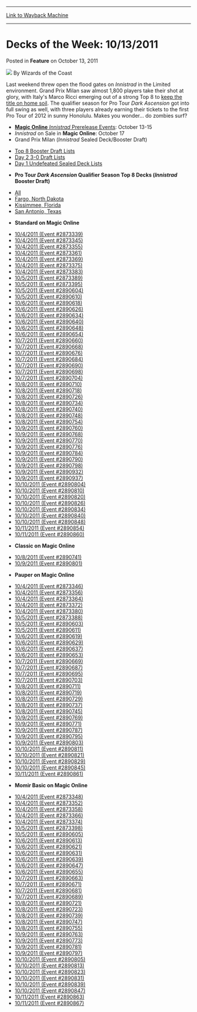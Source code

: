 
---
[Link to Wayback Machine](https://web.archive.org/web/20211023100709/https://magic.wizards.com/en/articles/archive/feature/decks-week-10132011-2011-10-13)

[_metadata_:wayback_url]:- "https://magic.wizards.com/en/articles/archive/feature/decks-week-10132011-2011-10-13"
[_metadata_:wayback_raw_url]:- "https://web.archive.org/web/20211023100709id_/https://magic.wizards.com/en/articles/archive/feature/decks-week-10132011-2011-10-13"
[_metadata_:wayback_capture_timestamp]:- "2021-10-23 10:07:09+00:00"
[_metadata_:description]:- "Last weekend threw open the flood gates on Innistrad in the Limited environment. Grand Prix Milan saw almost 1,800 players take their shot at glory, with Italy's Marco Ricci emerging out of a strong Top 8 to keep the title on home soil. The qualifier season for Pro Tour Dark Ascension got into full swing as well, with three players already earning their tickets to the first"
[_metadata_:generator]:- "Drupal 7 (http://drupal.org)"
[_metadata_:publish_date]:- "2011-10-13"
---


Decks of the Week: 10/13/2011
=============================



 Posted in **Feature**
 on October 13, 2011 






![](https://media.magic.wizards.com/styles/auth_small/public/images/person/wizards_author.jpg)
By Wizards of the Coast











Last weekend threw open the flood gates on *Innistrad* in the Limited environment. Grand Prix Milan saw almost 1,800 players take their shot at glory, with Italy's Marco Ricci emerging out of a strong Top 8 to [keep the title on home soil](/en/events/coverage/innistrad-italy-sees-ricci-run-rampant). The qualifier season for Pro Tour *Dark Ascension* got into full swing as well, with three players already earning their tickets to the first Pro Tour of 2012 in sunny Honolulu. Makes you wonder... do zombies surf?

* [**Magic Online**
*Innistrad* Prerelease Events](http://archive.wizards.com/Magic/Magazine/Article.aspx?x=mtg/daily/other/09272011c): October 13-15
* *Innistrad* on Sale in **Magic Online**: October 17
* Grand Prix Milan (*Innistrad* Sealed Deck/Booster Draft)
+ [Top 8 Booster Draft Lists](/en/events/coverage/innistrad-italy-sees-ricci-run-rampant)
+ [Day 2 3-0 Draft Lists](/en/articles/archive/event-coverage/grand-prix-milan-2011-day-2-blog-2011-10-09)
+ [Day 1 Undefeated Sealed Deck Lists](/en/articles/archive/event-coverage/grand-prix-milan-2011-day-1-blog-2011-10-08)
* **Pro Tour *Dark Ascension* Qualifier Season Top 8 Decks (*Innistrad* Booster Draft)**
+ [All](/en/events/coverage/pro-tour-dark-ascension-qualifier-season-top-8-booster-draft-deck-lists)
+ [Fargo, North Dakota](/en/articles/archive/event-coverage/pro-tour-dark-ascension-qualifier-season-top-8-booster-draft-deck-0)
+ [Kissimmee, Florida](/en/articles/archive/event-coverage/pro-tour-dark-ascension-qualifier-season-top-8-booster-draft-deck-1)
+ [San Antonio, Texas](/en/articles/archive/event-coverage/pro-tour-dark-ascension-qualifier-season-top-8-booster-draft-deck-3)
* **Standard on Magic Online**
+ [10/4/2011 (Event #2873339)](http://archive.wizards.com/Magic/Digital/MagicOnlineTourn.aspx?x=mtg/digital/magiconline/tourn/2873339)
+ [10/4/2011 (Event #2873345)](http://archive.wizards.com/Magic/Digital/MagicOnlineTourn.aspx?x=mtg/digital/magiconline/tourn/2873345)
+ [10/4/2011 (Event #2873355)](http://archive.wizards.com/Magic/Digital/MagicOnlineTourn.aspx?x=mtg/digital/magiconline/tourn/2873355)
+ [10/4/2011 (Event #2873361)](http://archive.wizards.com/Magic/Digital/MagicOnlineTourn.aspx?x=mtg/digital/magiconline/tourn/2873361)
+ [10/4/2011 (Event #2873369)](http://archive.wizards.com/Magic/Digital/MagicOnlineTourn.aspx?x=mtg/digital/magiconline/tourn/2873369)
+ [10/4/2011 (Event #2873375)](http://archive.wizards.com/Magic/Digital/MagicOnlineTourn.aspx?x=mtg/digital/magiconline/tourn/2873375)
+ [10/4/2011 (Event #2873383)](http://archive.wizards.com/Magic/Digital/MagicOnlineTourn.aspx?x=mtg/digital/magiconline/tourn/2873383)
+ [10/5/2011 (Event #2873389)](http://archive.wizards.com/Magic/Digital/MagicOnlineTourn.aspx?x=mtg/digital/magiconline/tourn/2873389)
+ [10/5/2011 (Event #2873395)](http://archive.wizards.com/Magic/Digital/MagicOnlineTourn.aspx?x=mtg/digital/magiconline/tourn/2873395)
+ [10/5/2011 (Event #2890604)](http://archive.wizards.com/Magic/Digital/MagicOnlineTourn.aspx?x=mtg/digital/magiconline/tourn/2890604)
+ [10/5/2011 (Event #2890610)](http://archive.wizards.com/Magic/Digital/MagicOnlineTourn.aspx?x=mtg/digital/magiconline/tourn/2890610)
+ [10/6/2011 (Event #2890618)](http://archive.wizards.com/Magic/Digital/MagicOnlineTourn.aspx?x=mtg/digital/magiconline/tourn/2890618)
+ [10/6/2011 (Event #2890626)](http://archive.wizards.com/Magic/Digital/MagicOnlineTourn.aspx?x=mtg/digital/magiconline/tourn/2890626)
+ [10/6/2011 (Event #2890634)](http://archive.wizards.com/Magic/Digital/MagicOnlineTourn.aspx?x=mtg/digital/magiconline/tourn/2890634)
+ [10/6/2011 (Event #2890640)](http://archive.wizards.com/Magic/Digital/MagicOnlineTourn.aspx?x=mtg/digital/magiconline/tourn/2890640)
+ [10/6/2011 (Event #2890648)](http://archive.wizards.com/Magic/Digital/MagicOnlineTourn.aspx?x=mtg/digital/magiconline/tourn/2890648)
+ [10/6/2011 (Event #2890654)](http://archive.wizards.com/Magic/Digital/MagicOnlineTourn.aspx?x=mtg/digital/magiconline/tourn/2890654)
+ [10/7/2011 (Event #2890660)](http://archive.wizards.com/Magic/Digital/MagicOnlineTourn.aspx?x=mtg/digital/magiconline/tourn/2890660)
+ [10/7/2011 (Event #2890668)](http://archive.wizards.com/Magic/Digital/MagicOnlineTourn.aspx?x=mtg/digital/magiconline/tourn/2890668)
+ [10/7/2011 (Event #2890676)](http://archive.wizards.com/Magic/Digital/MagicOnlineTourn.aspx?x=mtg/digital/magiconline/tourn/2890676)
+ [10/7/2011 (Event #2890684)](http://archive.wizards.com/Magic/Digital/MagicOnlineTourn.aspx?x=mtg/digital/magiconline/tourn/2890684)
+ [10/7/2011 (Event #2890690)](http://archive.wizards.com/Magic/Digital/MagicOnlineTourn.aspx?x=mtg/digital/magiconline/tourn/2890690)
+ [10/7/2011 (Event #2890698)](http://archive.wizards.com/Magic/Digital/MagicOnlineTourn.aspx?x=mtg/digital/magiconline/tourn/2890698)
+ [10/7/2011 (Event #2890704)](http://archive.wizards.com/Magic/Digital/MagicOnlineTourn.aspx?x=mtg/digital/magiconline/tourn/2890704)
+ [10/8/2011 (Event #2890710)](http://archive.wizards.com/Magic/Digital/MagicOnlineTourn.aspx?x=mtg/digital/magiconline/tourn/2890710)
+ [10/8/2011 (Event #2890718)](http://archive.wizards.com/Magic/Digital/MagicOnlineTourn.aspx?x=mtg/digital/magiconline/tourn/2890718)
+ [10/8/2011 (Event #2890726)](http://archive.wizards.com/Magic/Digital/MagicOnlineTourn.aspx?x=mtg/digital/magiconline/tourn/2890726)
+ [10/8/2011 (Event #2890734)](http://archive.wizards.com/Magic/Digital/MagicOnlineTourn.aspx?x=mtg/digital/magiconline/tourn/2890734)
+ [10/8/2011 (Event #2890740)](http://archive.wizards.com/Magic/Digital/MagicOnlineTourn.aspx?x=mtg/digital/magiconline/tourn/2890740)
+ [10/8/2011 (Event #2890748)](http://archive.wizards.com/Magic/Digital/MagicOnlineTourn.aspx?x=mtg/digital/magiconline/tourn/2890748)
+ [10/8/2011 (Event #2890754)](http://archive.wizards.com/Magic/Digital/MagicOnlineTourn.aspx?x=mtg/digital/magiconline/tourn/2890754)
+ [10/9/2011 (Event #2890760)](http://archive.wizards.com/Magic/Digital/MagicOnlineTourn.aspx?x=mtg/digital/magiconline/tourn/2890760)
+ [10/9/2011 (Event #2890768)](http://archive.wizards.com/Magic/Digital/MagicOnlineTourn.aspx?x=mtg/digital/magiconline/tourn/2890768)
+ [10/9/2011 (Event #2890770)](http://archive.wizards.com/Magic/Digital/MagicOnlineTourn.aspx?x=mtg/digital/magiconline/tourn/2890770)
+ [10/9/2011 (Event #2890776)](http://archive.wizards.com/Magic/Digital/MagicOnlineTourn.aspx?x=mtg/digital/magiconline/tourn/2890776)
+ [10/9/2011 (Event #2890784)](http://archive.wizards.com/Magic/Digital/MagicOnlineTourn.aspx?x=mtg/digital/magiconline/tourn/2890784)
+ [10/9/2011 (Event #2890790)](http://archive.wizards.com/Magic/Digital/MagicOnlineTourn.aspx?x=mtg/digital/magiconline/tourn/2890790)
+ [10/9/2011 (Event #2890798)](http://archive.wizards.com/Magic/Digital/MagicOnlineTourn.aspx?x=mtg/digital/magiconline/tourn/2890798)
+ [10/9/2011 (Event #2890932)](http://archive.wizards.com/Magic/Digital/MagicOnlineTourn.aspx?x=mtg/digital/magiconline/tourn/2890932)
+ [10/9/2011 (Event #2890937)](http://archive.wizards.com/Magic/Digital/MagicOnlineTourn.aspx?x=mtg/digital/magiconline/tourn/2890937)
+ [10/10/2011 (Event #2890804)](http://archive.wizards.com/Magic/Digital/MagicOnlineTourn.aspx?x=mtg/digital/magiconline/tourn/2890804)
+ [10/10/2011 (Event #2890810)](http://archive.wizards.com/Magic/Digital/MagicOnlineTourn.aspx?x=mtg/digital/magiconline/tourn/2890810)
+ [10/10/2011 (Event #2890820)](http://archive.wizards.com/Magic/Digital/MagicOnlineTourn.aspx?x=mtg/digital/magiconline/tourn/2890820)
+ [10/10/2011 (Event #2890826)](http://archive.wizards.com/Magic/Digital/MagicOnlineTourn.aspx?x=mtg/digital/magiconline/tourn/2890826)
+ [10/10/2011 (Event #2890834)](http://archive.wizards.com/Magic/Digital/MagicOnlineTourn.aspx?x=mtg/digital/magiconline/tourn/2890834)
+ [10/10/2011 (Event #2890840)](http://archive.wizards.com/Magic/Digital/MagicOnlineTourn.aspx?x=mtg/digital/magiconline/tourn/2890840)
+ [10/10/2011 (Event #2890848)](http://archive.wizards.com/Magic/Digital/MagicOnlineTourn.aspx?x=mtg/digital/magiconline/tourn/2890848)
+ [10/11/2011 (Event #2890854)](http://archive.wizards.com/Magic/Digital/MagicOnlineTourn.aspx?x=mtg/digital/magiconline/tourn/2890854)
+ [10/11/2011 (Event #2890860)](http://archive.wizards.com/Magic/Digital/MagicOnlineTourn.aspx?x=mtg/digital/magiconline/tourn/2890860)
* **Classic on Magic Online**
+ [10/8/2011 (Event #2890741)](http://archive.wizards.com/Magic/Digital/MagicOnlineTourn.aspx?x=mtg/digital/magiconline/tourn/2890741)
+ [10/9/2011 (Event #2890801)](http://archive.wizards.com/Magic/Digital/MagicOnlineTourn.aspx?x=mtg/digital/magiconline/tourn/2890801)
* **Pauper on Magic Online**
+ [10/4/2011 (Event #2873346)](http://archive.wizards.com/Magic/Digital/MagicOnlineTourn.aspx?x=mtg/digital/magiconline/tourn/2873346)
+ [10/4/2011 (Event #2873356)](http://archive.wizards.com/Magic/Digital/MagicOnlineTourn.aspx?x=mtg/digital/magiconline/tourn/2873356)
+ [10/4/2011 (Event #2873364)](http://archive.wizards.com/Magic/Digital/MagicOnlineTourn.aspx?x=mtg/digital/magiconline/tourn/2873364)
+ [10/4/2011 (Event #2873372)](http://archive.wizards.com/Magic/Digital/MagicOnlineTourn.aspx?x=mtg/digital/magiconline/tourn/2873372)
+ [10/4/2011 (Event #2873380)](http://archive.wizards.com/Magic/Digital/MagicOnlineTourn.aspx?x=mtg/digital/magiconline/tourn/2873380)
+ [10/5/2011 (Event #2873388)](http://archive.wizards.com/Magic/Digital/MagicOnlineTourn.aspx?x=mtg/digital/magiconline/tourn/2873388)
+ [10/5/2011 (Event #2890603)](http://archive.wizards.com/Magic/Digital/MagicOnlineTourn.aspx?x=mtg/digital/magiconline/tourn/2890603)
+ [10/5/2011 (Event #2890611)](http://archive.wizards.com/Magic/Digital/MagicOnlineTourn.aspx?x=mtg/digital/magiconline/tourn/2890611)
+ [10/6/2011 (Event #2890619)](http://archive.wizards.com/Magic/Digital/MagicOnlineTourn.aspx?x=mtg/digital/magiconline/tourn/2890619)
+ [10/6/2011 (Event #2890629)](http://archive.wizards.com/Magic/Digital/MagicOnlineTourn.aspx?x=mtg/digital/magiconline/tourn/2890629)
+ [10/6/2011 (Event #2890637)](http://archive.wizards.com/Magic/Digital/MagicOnlineTourn.aspx?x=mtg/digital/magiconline/tourn/2890637)
+ [10/6/2011 (Event #2890653)](http://archive.wizards.com/Magic/Digital/MagicOnlineTourn.aspx?x=mtg/digital/magiconline/tourn/2890653)
+ [10/7/2011 (Event #2890669)](http://archive.wizards.com/Magic/Digital/MagicOnlineTourn.aspx?x=mtg/digital/magiconline/tourn/2890669)
+ [10/7/2011 (Event #2890687)](http://archive.wizards.com/Magic/Digital/MagicOnlineTourn.aspx?x=mtg/digital/magiconline/tourn/2890687)
+ [10/7/2011 (Event #2890695)](http://archive.wizards.com/Magic/Digital/MagicOnlineTourn.aspx?x=mtg/digital/magiconline/tourn/2890695)
+ [10/7/2011 (Event #2890703)](http://archive.wizards.com/Magic/Digital/MagicOnlineTourn.aspx?x=mtg/digital/magiconline/tourn/2890703)
+ [10/8/2011 (Event #2890711)](http://archive.wizards.com/Magic/Digital/MagicOnlineTourn.aspx?x=mtg/digital/magiconline/tourn/2890711)
+ [10/8/2011 (Event #2890719)](http://archive.wizards.com/Magic/Digital/MagicOnlineTourn.aspx?x=mtg/digital/magiconline/tourn/2890719)
+ [10/8/2011 (Event #2890729)](http://archive.wizards.com/Magic/Digital/MagicOnlineTourn.aspx?x=mtg/digital/magiconline/tourn/2890729)
+ [10/8/2011 (Event #2890737)](http://archive.wizards.com/Magic/Digital/MagicOnlineTourn.aspx?x=mtg/digital/magiconline/tourn/2890737)
+ [10/8/2011 (Event #2890745)](http://archive.wizards.com/Magic/Digital/MagicOnlineTourn.aspx?x=mtg/digital/magiconline/tourn/2890745)
+ [10/9/2011 (Event #2890769)](http://archive.wizards.com/Magic/Digital/MagicOnlineTourn.aspx?x=mtg/digital/magiconline/tourn/2890769)
+ [10/9/2011 (Event #2890771)](http://archive.wizards.com/Magic/Digital/MagicOnlineTourn.aspx?x=mtg/digital/magiconline/tourn/2890771)
+ [10/9/2011 (Event #2890787)](http://archive.wizards.com/Magic/Digital/MagicOnlineTourn.aspx?x=mtg/digital/magiconline/tourn/2890787)
+ [10/9/2011 (Event #2890795)](http://archive.wizards.com/Magic/Digital/MagicOnlineTourn.aspx?x=mtg/digital/magiconline/tourn/2890795)
+ [10/9/2011 (Event #2890803)](http://archive.wizards.com/Magic/Digital/MagicOnlineTourn.aspx?x=mtg/digital/magiconline/tourn/2890803)
+ [10/10/2011 (Event #2890811)](http://archive.wizards.com/Magic/Digital/MagicOnlineTourn.aspx?x=mtg/digital/magiconline/tourn/2890811)
+ [10/10/2011 (Event #2890821)](http://archive.wizards.com/Magic/Digital/MagicOnlineTourn.aspx?x=mtg/digital/magiconline/tourn/2890821)
+ [10/10/2011 (Event #2890829)](http://archive.wizards.com/Magic/Digital/MagicOnlineTourn.aspx?x=mtg/digital/magiconline/tourn/2890829)
+ [10/10/2011 (Event #2890845)](http://archive.wizards.com/Magic/Digital/MagicOnlineTourn.aspx?x=mtg/digital/magiconline/tourn/2890845)
+ [10/11/2011 (Event #2890861)](http://archive.wizards.com/Magic/Digital/MagicOnlineTourn.aspx?x=mtg/digital/magiconline/tourn/2890861)
* **Momir Basic on Magic Online**
+ [10/4/2011 (Event #2873348)](http://archive.wizards.com/Magic/Digital/MagicOnlineTourn.aspx?x=mtg/digital/magiconline/tourn/2873348)
+ [10/4/2011 (Event #2873352)](http://archive.wizards.com/Magic/Digital/MagicOnlineTourn.aspx?x=mtg/digital/magiconline/tourn/2873352)
+ [10/4/2011 (Event #2873358)](http://archive.wizards.com/Magic/Digital/MagicOnlineTourn.aspx?x=mtg/digital/magiconline/tourn/2873358)
+ [10/4/2011 (Event #2873366)](http://archive.wizards.com/Magic/Digital/MagicOnlineTourn.aspx?x=mtg/digital/magiconline/tourn/2873366)
+ [10/4/2011 (Event #2873374)](http://archive.wizards.com/Magic/Digital/MagicOnlineTourn.aspx?x=mtg/digital/magiconline/tourn/2873374)
+ [10/5/2011 (Event #2873398)](http://archive.wizards.com/Magic/Digital/MagicOnlineTourn.aspx?x=mtg/digital/magiconline/tourn/2873398)
+ [10/5/2011 (Event #2890605)](http://archive.wizards.com/Magic/Digital/MagicOnlineTourn.aspx?x=mtg/digital/magiconline/tourn/2890605)
+ [10/6/2011 (Event #2890613)](http://archive.wizards.com/Magic/Digital/MagicOnlineTourn.aspx?x=mtg/digital/magiconline/tourn/2890613)
+ [10/6/2011 (Event #2890621)](http://archive.wizards.com/Magic/Digital/MagicOnlineTourn.aspx?x=mtg/digital/magiconline/tourn/2890621)
+ [10/6/2011 (Event #2890631)](http://archive.wizards.com/Magic/Digital/MagicOnlineTourn.aspx?x=mtg/digital/magiconline/tourn/2890631)
+ [10/6/2011 (Event #2890639)](http://archive.wizards.com/Magic/Digital/MagicOnlineTourn.aspx?x=mtg/digital/magiconline/tourn/2890639)
+ [10/6/2011 (Event #2890647)](http://archive.wizards.com/Magic/Digital/MagicOnlineTourn.aspx?x=mtg/digital/magiconline/tourn/2890647)
+ [10/6/2011 (Event #2890655)](http://archive.wizards.com/Magic/Digital/MagicOnlineTourn.aspx?x=mtg/digital/magiconline/tourn/2890655)
+ [10/7/2011 (Event #2890663)](http://archive.wizards.com/Magic/Digital/MagicOnlineTourn.aspx?x=mtg/digital/magiconline/tourn/2890663)
+ [10/7/2011 (Event #2890671)](http://archive.wizards.com/Magic/Digital/MagicOnlineTourn.aspx?x=mtg/digital/magiconline/tourn/2890671)
+ [10/7/2011 (Event #2890681)](http://archive.wizards.com/Magic/Digital/MagicOnlineTourn.aspx?x=mtg/digital/magiconline/tourn/2890681)
+ [10/7/2011 (Event #2890689)](http://archive.wizards.com/Magic/Digital/MagicOnlineTourn.aspx?x=mtg/digital/magiconline/tourn/2890689)
+ [10/8/2011 (Event #2890721)](http://archive.wizards.com/Magic/Digital/MagicOnlineTourn.aspx?x=mtg/digital/magiconline/tourn/2890721)
+ [10/8/2011 (Event #2890723)](http://archive.wizards.com/Magic/Digital/MagicOnlineTourn.aspx?x=mtg/digital/magiconline/tourn/2890723)
+ [10/8/2011 (Event #2890739)](http://archive.wizards.com/Magic/Digital/MagicOnlineTourn.aspx?x=mtg/digital/magiconline/tourn/2890739)
+ [10/8/2011 (Event #2890747)](http://archive.wizards.com/Magic/Digital/MagicOnlineTourn.aspx?x=mtg/digital/magiconline/tourn/2890747)
+ [10/8/2011 (Event #2890755)](http://archive.wizards.com/Magic/Digital/MagicOnlineTourn.aspx?x=mtg/digital/magiconline/tourn/2890755)
+ [10/9/2011 (Event #2890763)](http://archive.wizards.com/Magic/Digital/MagicOnlineTourn.aspx?x=mtg/digital/magiconline/tourn/2890763)
+ [10/9/2011 (Event #2890773)](http://archive.wizards.com/Magic/Digital/MagicOnlineTourn.aspx?x=mtg/digital/magiconline/tourn/2890773)
+ [10/9/2011 (Event #2890781)](http://archive.wizards.com/Magic/Digital/MagicOnlineTourn.aspx?x=mtg/digital/magiconline/tourn/2890781)
+ [10/9/2011 (Event #2890797)](http://archive.wizards.com/Magic/Digital/MagicOnlineTourn.aspx?x=mtg/digital/magiconline/tourn/2890797)
+ [10/10/2011 (Event #2890805)](http://archive.wizards.com/Magic/Digital/MagicOnlineTourn.aspx?x=mtg/digital/magiconline/tourn/2890805)
+ [10/10/2011 (Event #2890813)](http://archive.wizards.com/Magic/Digital/MagicOnlineTourn.aspx?x=mtg/digital/magiconline/tourn/2890813)
+ [10/10/2011 (Event #2890823)](http://archive.wizards.com/Magic/Digital/MagicOnlineTourn.aspx?x=mtg/digital/magiconline/tourn/2890823)
+ [10/10/2011 (Event #2890831)](http://archive.wizards.com/Magic/Digital/MagicOnlineTourn.aspx?x=mtg/digital/magiconline/tourn/2890831)
+ [10/10/2011 (Event #2890839)](http://archive.wizards.com/Magic/Digital/MagicOnlineTourn.aspx?x=mtg/digital/magiconline/tourn/2890839)
+ [10/10/2011 (Event #2890847)](http://archive.wizards.com/Magic/Digital/MagicOnlineTourn.aspx?x=mtg/digital/magiconline/tourn/2890847)
+ [10/11/2011 (Event #2890863)](http://archive.wizards.com/Magic/Digital/MagicOnlineTourn.aspx?x=mtg/digital/magiconline/tourn/2890863)
+ [10/11/2011 (Event #2890867)](http://archive.wizards.com/Magic/Digital/MagicOnlineTourn.aspx?x=mtg/digital/magiconline/tourn/2890867)






